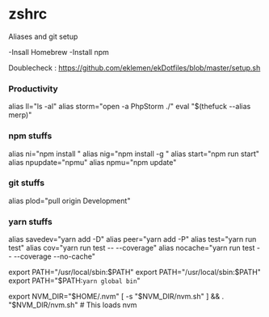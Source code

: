 # zshrc
Aliases and git setup 

-Insall Homebrew
-Install npm

Doublecheck : https://github.com/eklemen/ekDotfiles/blob/master/setup.sh

### Productivity

alias ll="ls -al"
alias storm="open -a PhpStorm ./"
eval "$(thefuck --alias merp)"

### npm stuffs

alias ni="npm install "
alias nig="npm install -g "
alias start="npm run start"
alias npupdate="npmu"
alias npmu="npm update"

### git stuffs
alias plod="pull origin Development"

### yarn stuffs

alias savedev="yarn add -D"
alias peer="yarn add -P"
alias test="yarn run test"
alias cov="yarn run test -- --coverage"
alias nocache="yarn run test -- --coverage --no-cache"

export PATH="/usr/local/sbin:$PATH"
export PATH="/usr/local/sbin:$PATH"
export PATH="$PATH:`yarn global bin`"

export NVM_DIR="$HOME/.nvm"
[ -s "$NVM_DIR/nvm.sh" ] && \. "$NVM_DIR/nvm.sh"  # This loads nvm


